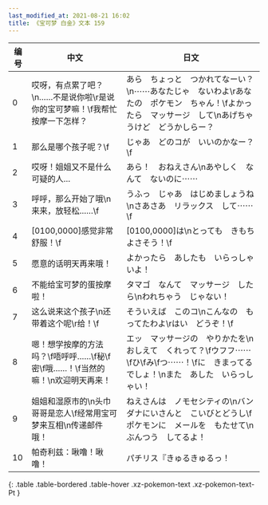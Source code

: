 ```yaml
---
last_modified_at: 2021-08-21 16:02
title: 《宝可梦 白金》文本 159
---
```

| 编号 | 中文 | 日文 |
| ---- | ---- | ---- |
| 0 | 哎呀，有点累了吧？\n……不是说你啦\r是说你的宝可梦嘛！\f我帮忙按摩一下怎样？ | あら　ちょっと　つかれてなーい？\n⋯⋯あなたじゃ　ないわよ\rあなたの　ポケモン　ちゃん！\fよかったら　マッサージ　して\nあげちゃうけど　どうかしらー？ |
| 1 | 那么是哪个孩子呢？\f | じゃあ　どのコが　いいのかなー？\f |
| 2 | 哎呀！姐姐又不是什么可疑的人… | あら！　おねえさん\nあやしく　なんて　ないのに⋯⋯ |
| 3 | 呼呼，那么开始了哦\n来来，放轻松……\f | うふっ　じゃあ　はじめましょうね\nさあさあ　リラックス　して⋯⋯\f |
| 4 | [0100,0000]感觉非常舒服！\f | [0100,0000]は\nとっても　きもちよさそう！\f |
| 5 | 愿意的话明天再来哦！ | よかったら　あしたも　いらっしゃいよ！ |
| 6 | 不能给宝可梦的蛋按摩啦！ | タマゴ　なんて　マッサージ　したら\nわれちゃう　じゃない！ |
| 7 | 这么说来这个孩子\n还带着这个呢\r给！\f | そういえば　このコ\nこんなの　もってたわよ\rはい　どうぞ！\f |
| 8 | 嗯！想学按摩的方法吗？\f唔呼呼……\f秘\f密\f哦……！\f当然的嘛！\n欢迎明天再来！ | エッ　マッサージの　やりかたを\nおしえて　くれって？\fウフフ⋯⋯\fひ\fみ\fつ⋯⋯！\fに　きまってる　でしょ！\nまた　あした　いらっしゃい！ |
| 9 | 姐姐和湿原市的\n头巾哥哥是恋人\f经常用宝可梦来互相\n传递邮件哦！ | ねえさんは　ノモセシティの\nバンダナにいさんと　こいびとどうし\fポケモンに　メールを　もたせて\nぶんつう　してるよ！ |
| 10 | 帕奇利兹：啾噜！啾噜！ | パチリス『きゅるきゅるっ！ |
{: .table .table-bordered .table-hover .xz-pokemon-text .xz-pokemon-text-Pt }